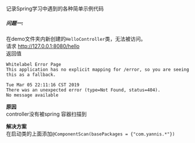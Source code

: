 记录Spring学习中遇到的各种简单示例代码
##### 问题一: 
在demo文件夹内新创建的`HelloController`类，无法被访问。<br/>
请求 http://127.0.0.1:8080/hello<br/>
返回值
```
Whitelabel Error Page
This application has no explicit mapping for /error, so you are seeing this as a fallback.

Tue Mar 05 22:11:16 CST 2019
There was an unexpected error (type=Not Found, status=404).
No message available
```

**原因**<br/>
controller没有被spring 容器扫描到

**解决方案**<br/>
在启动类的上面添加`@ComponentScan(basePackages = {"com.yannis.*"})`